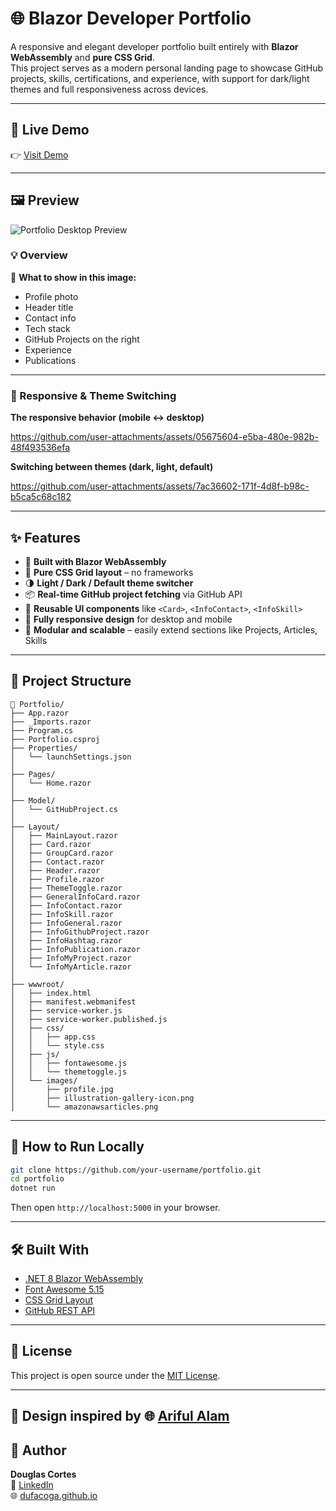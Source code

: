 # 🌐 Blazor Developer Portfolio

A responsive and elegant developer portfolio built entirely with **Blazor WebAssembly** and **pure CSS Grid**.  
This project serves as a modern personal landing page to showcase GitHub projects, skills, certifications, and experience, with support for dark/light themes and full responsiveness across devices.

---

## 🚀 Live Demo

👉 [Visit Demo]() &nbsp;

---

## 🖼️ Preview

![Portfolio Desktop Preview](https://github.com/user-attachments/assets/b43dda5a-7a81-4a64-b7a7-44a482f858ff)

### 💡 Overview

📌 **What to show in this image:**
- Profile photo
- Header title
- Contact info
- Tech stack
- GitHub Projects on the right
- Experience
- Publications

---

### 📱 Responsive & Theme Switching

**The responsive behavior (mobile ↔️ desktop)**

https://github.com/user-attachments/assets/05675604-e5ba-480e-982b-48f493536efa

**Switching between themes (dark, light, default)**

https://github.com/user-attachments/assets/7ac36602-171f-4d8f-b98c-b5ca5c68c182

---

## ✨ Features

- 🧱 **Built with Blazor WebAssembly**
- 🎨 **Pure CSS Grid layout** – no frameworks
- 🌗 **Light / Dark / Default theme switcher**
- 📦 **Real-time GitHub project fetching** via GitHub API
- 🔄 **Reusable UI components** like `<Card>`, `<InfoContact>`, `<InfoSkill>`
- 📱 **Fully responsive design** for desktop and mobile
- 🧠 **Modular and scalable** – easily extend sections like Projects, Articles, Skills

---

## 📂 Project Structure

```
📁 Portfolio/
├── App.razor
├── _Imports.razor
├── Program.cs
├── Portfolio.csproj
├── Properties/
│   └── launchSettings.json
│
├── Pages/
│   └── Home.razor
│
├── Model/
│   └── GitHubProject.cs
│
├── Layout/
│   ├── MainLayout.razor
│   ├── Card.razor
│   ├── GroupCard.razor
│   ├── Contact.razor
│   ├── Header.razor
│   ├── Profile.razor
│   ├── ThemeToggle.razor
│   ├── GeneralInfoCard.razor
│   ├── InfoContact.razor
│   ├── InfoSkill.razor
│   ├── InfoGeneral.razor
│   ├── InfoGithubProject.razor
│   ├── InfoHashtag.razor
│   ├── InfoPublication.razor
│   ├── InfoMyProject.razor
│   └── InfoMyArticle.razor
│
├── wwwroot/
│   ├── index.html
│   ├── manifest.webmanifest
│   ├── service-worker.js
│   ├── service-worker.published.js
│   ├── css/
│   │   ├── app.css
│   │   └── style.css
│   ├── js/
│   │   ├── fontawesome.js
│   │   └── themetoggle.js
│   └── images/
│       ├── profile.jpg
│       ├── illustration-gallery-icon.png
│       └── amazonawsarticles.png
```

---

## 🔧 How to Run Locally

```bash
git clone https://github.com/your-username/portfolio.git
cd portfolio
dotnet run
```

Then open `http://localhost:5000` in your browser.

---

## 🛠️ Built With

- [.NET 8 Blazor WebAssembly](https://dotnet.microsoft.com/en-us/apps/aspnet/web-apps/blazor)
- [Font Awesome 5.15](https://fontawesome.com/)
- [CSS Grid Layout](https://developer.mozilla.org/en-US/docs/Web/CSS/CSS_Grid_Layout)
- [GitHub REST API](https://docs.github.com/en/rest)

---

## 📄 License

This project is open source under the [MIT License](LICENSE).

---

## 👤 Design inspired by 🌐 [Ariful Alam](https://github.com/arifszn)

## 👤 Author

**Douglas Cortes**  
💼 [LinkedIn](https://www.linkedin.com/in/dufacoga)  
🌐 [dufacoga.github.io](https://dufacoga.github.io)

